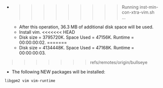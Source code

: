 * >>>>>>>>> Running inst-min-con-xtra-vim.sh ...
  * After this operation, 36.3 MB of additional disk space will be used.
  * Install vim.
<<<<<<< HEAD
  * Disk size = 3795720K. Space Used = 47156K. Runtime = 00:00:00:02.
=======
  * Disk size = 4134448K. Space Used = 47168K. Runtime = 00:00:00:03.
>>>>>>> refs/remotes/origin/bullseye
  * The following NEW packages will be installed:
  ```bash
libgpm2 vim vim-runtime
  ```
